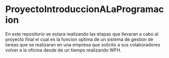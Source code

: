 # ProyectoIntroduccionALaProgramacion
En este repositorio se estara realizando las etapas que llevaran a cabo al proyecto final el cual es la funcion optima de un sistema de gestion de tareas que se realizaran en una empresa que solicito a sus colaboradores volver a la oficina desde de un tiempo realizando WFH.
